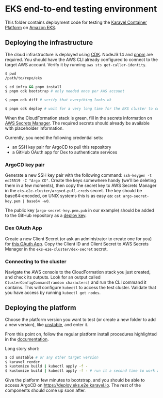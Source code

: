 # EKS end-to-end testing environment

This folder contains deployment code for testing the [Karavel Container Platform] on [Amazon EKS].

## Deploying the infrastructure

The cloud infrastructure is deployed using [CDK]. NodeJS 14 and [pnpm] are required. You should have the AWS CLI already
configured to connect to the target AWS account. Verify it by running `aws sts get-caller-identity`.

```bash
$ pwd
/path/to/repo/eks

$ cd infra && pnpm install
$ pnpm cdk bootstrap # only needed once per AWS account

$ pnpm cdk diff # verify that everything looks ok

$ pnpm cdk deploy # wait for a very long time for the EKS cluster to come up.
```

When the CloudFormation stack is green, fill in the secrets information on [AWS Secrets Manager]. The required secrets
should already be available with placeholder information.

Currently, you need the following credential sets:
- an SSH key pair for ArgoCD to pull this repository
- a GitHub OAuth app for Dex to authenticate services

### ArgoCD key pair

Generate a new SSH key pair with the following command: `ssh-keygen -t ed25519 -C "Argo CD"`.
Create the keys somewhere handy (we'll be deleting them in a few moments), then copy the secret key to AWS Secrets Manager
in the `eks-e2e-cluster/argocd-pull-creds` secret. The key should be base64-encoded, on UNIX systems this is as easy as:
`cat argo-secret-key.pem | base64 -w0`.

The public key (`argo-secret-key.pem.pub` in our example) should be added to the GitHub repository as a [deploy key](https://github.com/karavel-io/platform-e2e/settings/keys).

### Dex OAuth App

Create a new Client Secret (or ask an administrator to create one for you) for [this OAuth App](https://github.com/organizations/karavel-io/settings/applications/1728020).
Copy the Client ID and Client Secret to AWS Secrets Manager in the `eks-e2e-cluster/dex-secret` secret.

### Connecting to the cluster

Navigate the AWS console to the CloudFormation stack you just created, and check its outputs. Look for an output called `ClusterConfigCommand[random characters]`
and run the CLI command it contains. This will configure `kubectl` to access the test cluster. Validate that you have access by
running `kubectl get nodes`.

## Deploying the platform

Choose the platform version you want to test (or create a new folder to add a new version), like [unstable](unstable), and enter it.

From this point on, follow the regular platform install procedures highlighted in the [documentation](https://platform.karavel.io/docs).

Long story short:

```bash
$ cd unstable # or any other target version
$ karavel render
$ kustomize build | kubectl apply -f -
$ kustomize build | kubectl apply -f - # run it a second time to work around some race conditions between resources in kubectl
```

Give the platform few minutes to bootstrap, and you should be able to access ArgoCD on https://deploy.eks.e2e.karavel.io. 
The rest of the components should come up soon after.

[Karavel Container Platform]: https://platform.karavel.io
[Amazon EKS]: https://aws.amazon.com/eks/
[CDK]: https://docs.aws.amazon.com/cdk/latest/guide/home.html
[pnpm]: https://pnpm.io
[AWS Secrets Manager]: https://aws.amazon.com/secrets-manager
